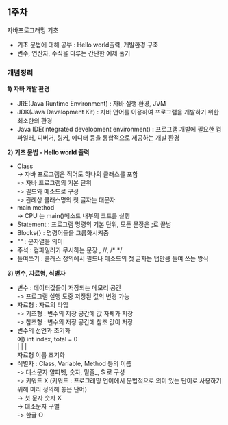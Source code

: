 ## 1주차
자바프로그래밍 기초
- 기초 문법에 대해 공부 : Hello world출력, 개발환경 구축
- 변수, 연산자, 수식을 다루는 간단한 예제 풀기

### 개념정리
**1) 자바 개발 환경**
- JRE(Java Runtime Environment) : 자바 실행 환경, JVM
- JDK(Java Development Kit) : 자바 언어를 이용하여 프로그램을 개발하기 위한 최소한의 환경
- Java IDE(integrated development environment) : 프로그램 개발에 필요한 컴파일러, 디버거, 링커, 에디터 등을 통합적으로 제공하는 개발 환경

**2) 기초 문법 - Hello world 출력**
- Class <br>
 -> 자바 프로그램은 적어도 하나의 클래스를 포함 <br>
 -> 자바 프로그램의 기본 단위 <br>
 -> 필드와 메소드로 구성 <br>
 -> 관례상 클래스명의 첫 글자는 대문자 <br>
- main method <br>
 -> CPU 는 main()메소드 내부의 코드를 실행 <br>
- Statement : 프로그램 명령의 기본 단위, 모든 문장은 ;로 끝남 
- Blocks{} : 명령어들을 그룹화시켜줌 
- "" : 문자열을 의미 
- 주석 : 컴파일러가 무시하는 문장 , //, /* */ 
- 들여쓰기 : 클래스 정의에서 필드나 메소드의 첫 글자는 탭만큼 들여 쓰는 방식

**3) 변수, 자료형, 식별자**
- 변수 : 데이터값들이 저장되는 메모리 공간 <br>
 -> 프로그램 실행 도중 저장된 값의 변경 가능<br>
- 자료형 : 자료의 타입 <br>
 -> 기초형 : 변수의 저장 공간에 값 자체가 저장 <br>
 -> 참조형 : 변수의 저장 공간에 참조 값이 저장 <br>
 - 변수의 선언과 초기화 <br>
   예) int index, total = 0 <br>
        |    |        | <br>
     자료형  이름     초기화 <br>
- 식별자 : Class, Variable, Method 등의 이름 <br>
 -> 대소문자 알파벳, 숫자, 밑줄_, $ 로 구성 <br>
 -> 키워드 X (키워드 : 프로그래밍 언어에서 문법적으로 의미 있는 단어로 사용하기 위해 미리 정의해 놓은 단어) <br>
 -> 첫 문자 숫자 X <br>
 -> 대소문자 구별 <br>
 -> 한글 O <br>

